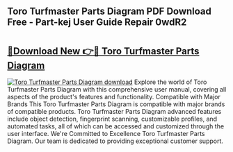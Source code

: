 ## Toro Turfmaster Parts Diagram PDF Download Free - Part-kej User Guide Repair 0wdR2

# <h2><a href="http://dfunfgy.blite.top/?on=Toro+Turfmaster+Parts+Diagram">🔗Download New 👉🔴 Toro Turfmaster Parts Diagram</a></h2>

[![Toro Turfmaster Parts Diagram download](https://i.imgur.com/lujVjoI.png)](http://dfunfgy.blite.top/?on=Toro+Turfmaster+Parts+Diagram)
Explore the world of Toro Turfmaster Parts Diagram with this comprehensive user manual, covering all aspects of the product's features and functionality. Compatible with Major Brands This Toro Turfmaster Parts Diagram is compatible with major brands of compatible products. Toro Turfmaster Parts Diagram advanced features include object detection, fingerprint scanning, customizable profiles, and automated tasks, all of which can be accessed and customized through the user interface. We're Committed to Excellence Toro Turfmaster Parts Diagram. Our team is dedicated to providing exceptional customer support.
